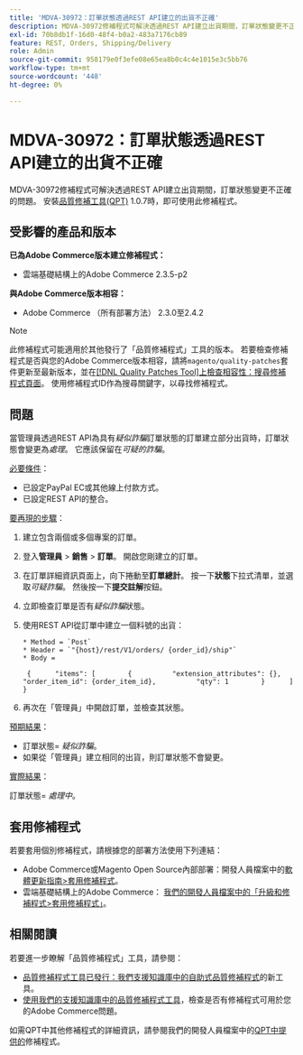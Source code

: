 ```yaml
---
title: 'MDVA-30972：訂單狀態透過REST API建立的出貨不正確'
description: MDVA-30972修補程式可解決透過REST API建立出貨期間，訂單狀態變更不正確的問題。 安裝[Quality Patches Tool (QPT)](/help/announcements/adobe-commerce-announcements/magento-quality-patches-released-new-tool-to-self-serve-quality-patches.md) 1.0.7時，即可使用此修補程式。
exl-id: 70b8db1f-16d0-48f4-b0a2-483a7176cb89
feature: REST, Orders, Shipping/Delivery
role: Admin
source-git-commit: 958179e0f3efe08e65ea8b0c4c4e1015e3c5bb76
workflow-type: tm+mt
source-wordcount: '448'
ht-degree: 0%

---
```


# MDVA-30972：訂單狀態透過REST API建立的出貨不正確

MDVA-30972修補程式可解決透過REST API建立出貨期間，訂單狀態變更不正確的問題。 安裝[品質修補工具(QPT)](/help/announcements/adobe-commerce-announcements/magento-quality-patches-released-new-tool-to-self-serve-quality-patches.md) 1.0.7時，即可使用此修補程式。

## 受影響的產品和版本

**已為Adobe Commerce版本建立修補程式：**

* 雲端基礎結構上的Adobe Commerce 2.3.5-p2

**與Adobe Commerce版本相容：**

* Adobe Commerce （所有部署方法） 2.3.0至2.4.2

>[!NOTE]
>
>此修補程式可能適用於其他發行了「品質修補程式」工具的版本。 若要檢查修補程式是否與您的Adobe Commerce版本相容，請將`magento/quality-patches`套件更新至最新版本，並在[[!DNL Quality Patches Tool]上檢查相容性：搜尋修補程式頁面](https://devdocs.magento.com/quality-patches/tool.html#patch-grid)。 使用修補程式ID作為搜尋關鍵字，以尋找修補程式。

## 問題

當管理員透過REST API為具有&#x200B;*疑似詐騙*&#x200B;訂單狀態的訂單建立部分出貨時，訂單狀態會變更為&#x200B;*處理*。 它應該保留在&#x200B;*可疑的詐騙*。

<u>必要條件</u>：

* 已設定PayPal EC或其他線上付款方式。
* 已設定REST API的整合。

<u>要再現的步驟</u>：

1. 建立包含兩個或多個專案的訂單。
1. 登入&#x200B;**管理員** > **銷售** > **訂單**。 開啟您剛建立的訂單。
1. 在訂單詳細資訊頁面上，向下捲動至&#x200B;**訂單總計**。 按一下&#x200B;**狀態**&#x200B;下拉式清單，並選取&#x200B;*可疑詐騙*。 然後按一下&#x200B;**提交註解**&#x200B;按鈕。
1. 立即檢查訂單是否有&#x200B;*疑似詐騙*&#x200B;狀態。
1. 使用REST API從訂單中建立一個料號的出貨：

   ```
   * Method = `Post`
   * Header = `"{host}/rest/V1/orders/ {order_id}/ship"`
   * Body =
   ```

   ```
    {      "items": [        {          "extension_attributes": {},          "order_item_id": {order_item_id},          "qty": 1        }      ]    }
   ```

1. 再次在「管理員」中開啟訂單，並檢查其狀態。

<u>預期結果</u>：

* 訂單狀態= *疑似詐騙*。
* 如果從「管理員」建立相同的出貨，則訂單狀態不會變更。

<u>實際結果</u>：

訂單狀態= *處理中*。

## 套用修補程式

若要套用個別修補程式，請根據您的部署方法使用下列連結：

* Adobe Commerce或Magento Open Source內部部署：開發人員檔案中的[軟體更新指南>套用修補程式](https://devdocs.magento.com/guides/v2.4/comp-mgr/patching/mqp.html)。
* 雲端基礎結構上的Adobe Commerce： [我們的開發人員檔案中的「升級和修補程式>套用修補程式」](https://devdocs.magento.com/cloud/project/project-patch.html)。

## 相關閱讀

若要進一步瞭解「品質修補程式」工具，請參閱：

* [品質修補程式工具已發行：我們支援知識庫中的自助式品質修補程式](/help/announcements/adobe-commerce-announcements/magento-quality-patches-released-new-tool-to-self-serve-quality-patches.md)的新工具。
* [使用我們的支援知識庫中的品質修補程式工具](/help/support-tools/patches-available-in-qpt-tool/check-patch-for-magento-issue-with-magento-quality-patches.md)，檢查是否有修補程式可用於您的Adobe Commerce問題。

如需QPT中其他修補程式的詳細資訊，請參閱我們的開發人員檔案中的[QPT中提供的](https://devdocs.magento.com/quality-patches/tool.html#patch-grid)修補程式。
